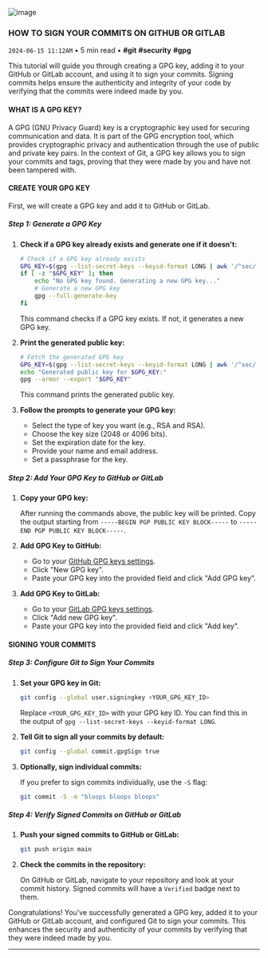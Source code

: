 ![image](https://cdn.jsdelivr.net/gh/sanix-darker/sanixdk.xyz@master/content/assets/how-to-sign-your-commits/preview.jpg)

### HOW TO SIGN YOUR COMMITS ON GITHUB OR GITLAB
`2024-06-15 11:12AM` • 5 min read • **#git** **#security** **#gpg**

This tutorial will guide you through creating a GPG key, adding it to your GitHub or GitLab account, and using it to sign your commits. Signing commits helps ensure the authenticity and integrity of your code by verifying that the commits were indeed made by you.

#### WHAT IS A GPG KEY?

A GPG (GNU Privacy Guard) key is a cryptographic key used for securing communication and data. It is part of the GPG encryption tool, which provides cryptographic privacy and authentication through the use of public and private key pairs. In the context of Git, a GPG key allows you to sign your commits and tags, proving that they were made by you and have not been tampered with.

#### CREATE YOUR GPG KEY

First, we will create a GPG key and add it to GitHub or GitLab.

##### Step 1: Generate a GPG Key

1. **Check if a GPG key already exists and generate one if it doesn't:**

    ```bash
    # Check if a GPG key already exists
    GPG_KEY=$(gpg --list-secret-keys --keyid-format LONG | awk '/^sec/ { getline; print $1 }')
    if [ -z "$GPG_KEY" ]; then
        echo "No GPG key found. Generating a new GPG key..."
        # Generate a new GPG key
        gpg --full-generate-key
    fi
    ```

    This command checks if a GPG key exists. If not, it generates a new GPG key.

2. **Print the generated public key:**

    ```bash
    # Fetch the generated GPG key
    GPG_KEY=$(gpg --list-secret-keys --keyid-format LONG | awk '/^sec/ { getline; print $1 }')
    echo "Generated public key for $GPG_KEY:"
    gpg --armor --export "$GPG_KEY"
    ```

    This command prints the generated public key.

3. **Follow the prompts to generate your GPG key:**

    - Select the type of key you want (e.g., RSA and RSA).
    - Choose the key size (2048 or 4096 bits).
    - Set the expiration date for the key.
    - Provide your name and email address.
    - Set a passphrase for the key.

##### Step 2: Add Your GPG Key to GitHub or GitLab

1. **Copy your GPG key:**

    After running the commands above, the public key will be printed. Copy the output starting from `-----BEGIN PGP PUBLIC KEY BLOCK-----` to `-----END PGP PUBLIC KEY BLOCK-----`.

2. **Add GPG Key to GitHub:**

    - Go to your [GitHub GPG keys settings](https://github.com/settings/keys).
    - Click "New GPG key".
    - Paste your GPG key into the provided field and click "Add GPG key".

3. **Add GPG Key to GitLab:**

    - Go to your [GitLab GPG keys settings](https://gitlab.com/profile/gpg_keys).
    - Click "Add new GPG key".
    - Paste your GPG key into the provided field and click "Add key".

#### SIGNING YOUR COMMITS

##### Step 3: Configure Git to Sign Your Commits

1. **Set your GPG key in Git:**

    ```bash
    git config --global user.signingkey <YOUR_GPG_KEY_ID>
    ```

    Replace `<YOUR_GPG_KEY_ID>` with your GPG key ID. You can find this in the output of `gpg --list-secret-keys --keyid-format LONG`.

2. **Tell Git to sign all your commits by default:**

    ```bash
    git config --global commit.gpgSign true
    ```

3. **Optionally, sign individual commits:**

    If you prefer to sign commits individually, use the `-S` flag:

    ```bash
    git commit -S -m "bloops bloops bloops"
    ```

##### Step 4: Verify Signed Commits on GitHub or GitLab

1. **Push your signed commits to GitHub or GitLab:**

    ```bash
    git push origin main
    ```

2. **Check the commits in the repository:**

    On GitHub or GitLab, navigate to your repository and look at your commit history. Signed commits will have a `Verified` badge next to them.

Congratulations! You've successfully generated a GPG key, added it to your GitHub or GitLab account, and configured Git to sign your commits. This enhances the security and authenticity of your commits by verifying that they were indeed made by you.

-----------
